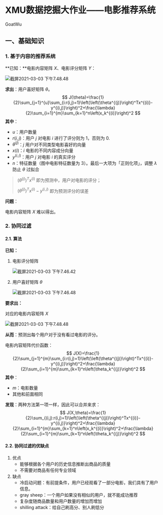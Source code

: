 # XMU数据挖掘大作业——电影推荐系统

GoatWu

## 一、基础知识

### 1. 基于内容的推荐系统

**已知：**电影内容矩阵 $X$、电影评分矩阵 $Y$：

![截屏2021-03-03 下午7.48.48](https://goatwu.oss-cn-beijing.aliyuncs.com/img/%E6%88%AA%E5%B1%8F2021-03-03%20%E4%B8%8B%E5%8D%887.48.48.png)

**求出**：用户喜好矩阵 $\theta$。
$$
J(\theta)=\frac{1}{2}\sum_{j=1}^{u}\sum_{i:r(i,j)=1}\left(\left(\theta^{(j)}\right)^Tx^{(i)}-y^{(i,j)}\right)^2+\frac{\lambda}{2}\sum_{i=1}^{m}\sum_{k=1}^n\left(x_k^{(i)}\right)^2
$$
**其中**：

- $u$：用户数量
- $r(i,j)$：用户 $j$ 对电影 $i$ 进行了评分则为 $1$，否则为 $0$.
- $\theta^{(j)}$：$j$ 用户对不同类型电影喜好的向量
- $x(i)$：$i$ 电影的不同内容成分向量
- $y^{(i,j)}$：用户 $j$ 对电影 $i$ 的真实评分
- $n$：特征数量（图中电影特征数量为 $3$）。最后一大项为「正则化项」，调整 $\lambda$ 防止 $\theta$ 过拟合

> $\left(\theta^{(j)}\right)^Tx^{(i)}$ 即为预测中，用户对电影的评分；
>
> $\left(\theta^{(j)}\right)^Tx^{(i)}-y^{(i,j)}$ 即为预测评分的误差

**问题**：

电影内容矩阵 $X$ 难以得出。

### 2. 协同过滤

#### 2.1. 算法

**已知：**

1. 电影评分矩阵

   ![截屏2021-03-03 下午7.46.42](https://goatwu.oss-cn-beijing.aliyuncs.com/img/%E6%88%AA%E5%B1%8F2021-03-03%20%E4%B8%8B%E5%8D%887.46.42.png)

2. 用户喜好矩阵 $\theta$

   ![截屏2021-03-03 下午7.46.48](https://goatwu.oss-cn-beijing.aliyuncs.com/img/%E6%88%AA%E5%B1%8F2021-03-03%20%E4%B8%8B%E5%8D%887.46.48.png)

**要求出：**

对应的电影内容矩阵 $X$

![截屏2021-03-03 下午7.48.48](https://goatwu.oss-cn-beijing.aliyuncs.com/img/%E6%88%AA%E5%B1%8F2021-03-03%20%E4%B8%8B%E5%8D%887.48.48.png)

**从而**：预测出每个用户对于没有看过电影的评分。

电影内容矩阵代价函数：
$$
J(X)=\frac{1}{2}\sum_{j=1}^{m}\sum_{i:r(i,j)=1}\left(\left(\theta^{(j)}\right)^Tx^{(i)}-y^{(i,j)}\right)^2+\frac{\lambda}{2}\sum_{i=1}^{m}\sum_{k=1}^n\left(\theta_k^{(j)}\right)^2
$$
**其中**：

- $m$：电影数量
- 其他和前面相同

**发现**：两种方法第一项一样，因此可以合并来求：
$$
J(X,\theta)=\frac{1}{2}\sum_{(i,j):r(i,j)=1}\left(\left(\theta^{(j)}\right)^Tx^{(i)}-y^{(i,j)}\right)^2+\frac{\lambda}{2}\sum_{i=1}^{m}\sum_{k=1}^n\left(x_k^{(i)}\right)^2+\frac{\lambda}{2}\sum_{i=1}^{m}\sum_{k=1}^n\left(\theta_k^{(j)}\right)^2
$$

#### 2.2. 协同过滤的优缺点

1. 优点
   - 能够根据各个用户的历史信息推断出商品的质量
   - 不需要对商品有任何专业领域
2. 缺点
   - 冷启动问题：有前提条件，用户已经观看了一部分电影，我们具有了用户信息。
   - gray sheep：一个用户如果没有相似的用户，就不能成功推荐
   - 复杂度随商品数量和用户数量的增加而增加
   - shilling attack：给自己刷高分、别人刷低分

